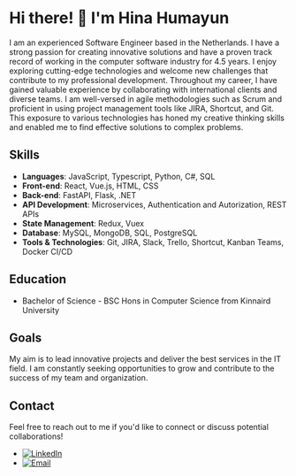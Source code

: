 # Hi there! 👋 I'm Hina Humayun


I am an experienced Software Engineer based in the Netherlands. I have a strong passion for creating innovative solutions and have a proven track record of working in the computer software industry for 4.5 years. I enjoy exploring cutting-edge technologies and welcome new challenges that contribute to my professional development. Throughout my career, I have gained valuable experience by collaborating with international clients and diverse teams. I am well-versed in agile methodologies such as Scrum and proficient in using project management tools like JIRA, Shortcut, and Git. This exposure to various technologies has honed my creative thinking skills and enabled me to find effective solutions to complex problems.


## Skills

- **Languages**: JavaScript, Typescript, Python, C#, SQL
- **Front-end**: React, Vue.js, HTML, CSS
- **Back-end**: FastAPI, Flask, .NET
- **API Development**: Microservices, Authentication and Autorization, REST APIs
- **State Management**: Redux, Vuex
- **Database**: MySQL, MongoDB, SQL, PostgreSQL
- **Tools & Technologies**: Git, JIRA, Slack, Trello, Shortcut, Kanban Teams, Docker CI/CD

## Education

- Bachelor of Science - BSC Hons in Computer Science from Kinnaird University


## Goals

My aim is to lead innovative projects and deliver the best services in the IT field. I am constantly seeking opportunities to grow and contribute to the success of my team and organization.

## Contact

Feel free to reach out to me if you'd like to connect or discuss potential collaborations!

- [![LinkedIn](https://img.shields.io/badge/LinkedIn-Connect-blue)](https://www.linkedin.com/in//hina-humayun-dev/)
- [![Email](https://img.shields.io/badge/Email-Send-brightgreen)](mailto:hinahumayun271@gmail.com) 

